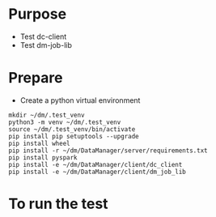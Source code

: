 # Purpose
* Test dc-client
* Test dm-job-lib

# Prepare
* Create a python virtual environment
```
mkdir ~/dm/.test_venv
python3 -m venv ~/dm/.test_venv
source ~/dm/.test_venv/bin/activate
pip install pip setuptools --upgrade
pip install wheel
pip install -r ~/dm/DataManager/server/requirements.txt
pip install pyspark
pip install -e ~/dm/DataManager/client/dc_client
pip install -e ~/dm/DataManager/client/dm_job_lib
```

# To run the test
